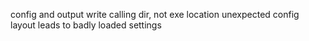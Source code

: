 config and output write calling dir, not exe location
unexpected config layout leads to badly loaded settings